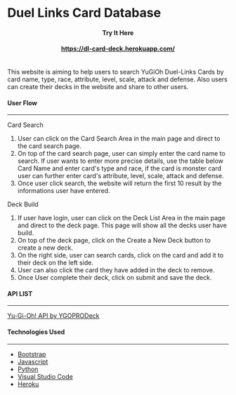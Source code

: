 # Duel Links Card Database


#### <div align="center">Try It Here</div>
#### <div align="center">https://dl-card-deck.herokuapp.com/</div>

<br>
This website is aiming to help users to search YuGiOh Duel-Links Cards by card name, type, race, attribute, level, scale, attack and defense. Also users can create their decks in the website and share to other users.

#### User Flow
***
Card Search
1. User can click on the Card Search Area in the main page and direct to the card search page.
2. On top of the card search page, user can simply enter the card name to search. If user wants to enter more precise details, use the table below Card Name and enter card's type and race, if the card is monster card user can further enter card's attribute, level, scale, attack and defense.
3. Once user click search, the website will return the first 10 result by the informations user have entered.

Deck Build
1. If user have login, user can click on the Deck List Area in the main page and direct to the deck page. This page will show all the decks user have build.
2. On top of the deck page, click on the Create a New Deck button to create a new deck.
3. On the right side, user can search cards, click on the card and add it to their deck on the left side.
4. User can also click the card they have added in the deck to remove.
5. Once User complete their deck, click on submit and save the deck.

#### API LIST
***
[Yu-Gi-Oh! API by YGOPRODeck](https://db.ygoprodeck.com/api-guide/)

#### Technologies Used
***
* [Bootstrap](https://getbootstrap.com/)
* [Javascript](https://www.javascript.com/)
* [Python](https://www.python.org/)
* [Visual Studio Code](https://code.visualstudio.com/)
* [Heroku](https://www.heroku.com/)
